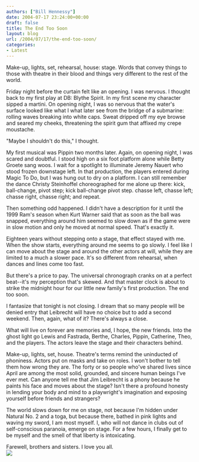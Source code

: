 ```yaml
---
authors: ["Bill Hennessy"]
date: 2004-07-17 23:24:00+00:00
draft: false
title: The End Too Soon
layout: blog
url: /2004/07/17/the-end-too-soon/
categories:
- Latest
---
```


Make-up, lights, set, rehearsal, house: stage. Words that convey things to those with theatre in their blood and things very different to the rest of the world.   
  
Friday night before the curtain felt like an opening. I was nervous. I thought back to my first play at DB: Blythe Spirit. In my first scene my character sipped a martini. On opening night, I was so nervous that the water's surface looked like what I what later see from the bridge of a submarine: rolling waves breaking into white caps. Sweat dripped off my eye browse and seared my cheeks, threatening the spirit gum that affixed my crepe moustache.   
  
"Maybe I shouldn't do this," I thought.   
  
My first musical was Pippin two months later. Again, on opening night, I was scared and doubtful. I stood high on a six foot platform alone while Betty Groete sang woos. I wait for a spotlight to illuminate Jeremy Nauert who stood frozen downstage left. In that production, the players entered during Magic To Do, but I was hung out to dry on a platform. I can still remember the dance Christy Steinhoffel choreographed for me alone up there: kick, ball-change, pivot step; kick ball-change pivot step. chasse left, chasse left; chasse right, chasse right; and repeat.  
  
Then something odd happened. I didn't have a description for it until the 1999 Ram's season when Kurt Warner said that as soon as the ball was snapped, everything around him seemed to slow down as if the game were in slow motion and only he moved at normal speed. That's exactly it.  
  
Eighteen years without stepping onto a stage, that effect stayed with me. When the show starts, everything around me seems to go slowly. I feel like I can move about the stage and around the other actors at will, while they are limited to a much a slower pace. It's so different from rehearsal, when dances and lines come too fast.   
  
But there's a price to pay. The universal chronograph cranks on at a perfect beat--it's my perception that's skewed. And that master clock is about to strike the midnight hour for our little new family's first production. The end too soon.  
  
I fantasize that tonight is not closing. I dream that so many people will be denied entry that Leibrecht will have no choice but to add a second weekend. Then, again, what of it? There's always a close.   
  
What will live on forever are memories and, I hope, the new friends. Into the ghost light go Lewis and Fastrada, Berthe, Charles, Pippin, Catherine, Theo, and the players. The actors leave the stage and their characters behind.   
  
Make-up, lights, set, house. Theatre's terms remind the uninducted of phoniness. Actors put on masks and take on roles. I won't bother to tell them how wrong they are. The forty or so people who've shared lives since April are among the most solid, grounded, and sincere human beings I've ever met. Can anyone tell me that Jim Leibrecht is a phony because he paints his face and moves about the stage? Isn't there a profound honesty in lending your body and mind to a playwright's imagination and exposing yourself before friends and strangers?   
  
The world slows down for me on stage, not because I'm hidden under Natural No. 2 and a toga, but because there, bathed in pink lights and waving my sword, I am most myself. I, who will not dance in clubs out of self-conscious paranoia, emerge on stage. For a few hours, I finally get to be myself and the smell of that liberty is intoxicating.   
  
Farewell, brothers and sisters. I love you all.  
![](https://blog.billhennessy.com/aggbug.aspx?PostID=682)


